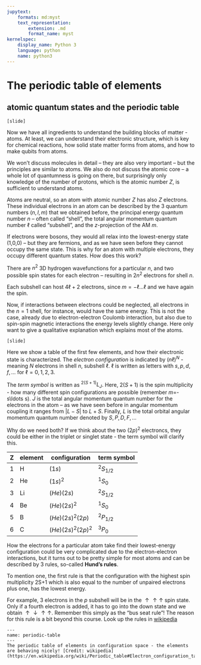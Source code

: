 ```yaml
---
jupytext:
    formats: md:myst
    text_representation:
        extension: .md
        format_name: myst
kernelspec:
    display_name: Python 3
    language: python
    name: python3
---
```


# The periodic table of elements

## atomic quantum states and the periodic table

<!-- [G5.2.2 The Periodic Table and P11.1,2] -->
`[slide]`

Now we have all ingredients to understand the building blocks of matter - atoms. At least, we can understand their electronic structure, which is key for chemical reactions, how solid state matter forms from atoms, and how to make qubits from atoms. 

We won’t discuss molecules in detail – they are also very important – but the principles are similar to atoms. We also do not discuss the atomic core – a whole lot of quantumness is going on there, but surprisingly only knowledge of the number of protons, which is the atomic number $Z$, is sufficient to understand atoms.

Atoms are neutral, so an atom with atomic number $Z$ has also $Z$ electrons. These individual electrons in an atom can be described by the 3 quantum numbers $(n,l,m)$ that we obtained before, the principal energy quantum number $n$ – often called “shell”, the total angular momentum quantum number $\ell$ called “subshell”, and the $z$-projection of the AM $m$. 

If electrons were bosons, they would all relax into the lowest-energy state (1,0,0) – but they are fermions, and as we have seen before they cannot occupy the same state. This is why for an atom with multiple electrons, they occupy different quantum states. How does this work?

There are $n^2$ 3D hydrogen wavefunctions for a particular $n$, and two possible spin states for each electron – resulting in $2 n^2$ electrons for shell $n$. 

Each subshell can host $4 \ell+2$ electrons, since $m=-\ell\ldots \ell$ and we have again the spin.

Now, if interactions between electrons could be neglected, all electrons in the $n=1$ shell, for instance, would have the same energy. This is not the case, already due to electron-electron Coulomb interaction, but also due to spin-spin magnetic interactions the energy levels slightly change. Here only want to give a qualitative explanation which explains most of the atoms.

`[slide]`

Here we show a table of the first few elements, and how their electronic state is characterized. The *electron configuration* is indicated by $(n\ell)^N$ - meaning $N$ electrons in shell $n$, subshell $\ell$. $\ell$ is written as letters with $s,p,d,f,\ldots$ for $\ell=0,1,2,3$.

The *term symbol* is written as $^{2(S+1)}L_J$. Here, $2(S+1)$ is the spin multiplicity - how many different spin configurations are possible (remember $m$=-s\ldots s). $J$ is the total angular momentum quantum number for the electrons in the atom – as we have seen before in angular momentum coupling it ranges from $|L-S|$ to $L+S$. Finally, $L$ is the total orbital angular momentum quantum number denoted by $S,P,D,F,\ldots$

Why do we need both? If we think about the two $(2p)^2$ electroncs, they could be either in the triplet or singlet state - the term symbol will clarify this.

| Z | element | configuration | term symbol | 
|---|---|---|---|
| 1 | H | $(1s)$ | $^2S_{1/2}$ |
| 2 | He | $(1s)^2$ | $^1S_{0}$ |
| 3 | Li | $(He)(2s)$ | $^2S_{1/2}$ |
| 4 | Be | $(He)(2s)^2$ | $^1S_{0}$ |
| 5 | B | $(He)(2s)^2(2p)$ | $^2P_{1/2}$ |
| 6 | C | $(He)(2s)^2(2p)^2$ | $^3P_{0}$ |


How the electrons for a particular atom take find their lowest-energy configuration could be very complicated due to the electron-electron interactions, but it turns out to be pretty simple for most atoms and can be described by 3 rules, so-called **Hund’s rules**. 

To mention one, the first rule is that the configuration with the highest spin multiplicity 2S+1 which is also equal to the number of unpaired electrons plus one, has the lowest energy. 

For example, 3 electrons in the $p$ subshell will be in the $\uparrow\uparrow\uparrow$ spin state. Only if a fourth electron is added, it has to go into the down state and we obtain $\uparrow\downarrow\uparrow\uparrow$. Remember this simply as the “bus seat rule”! The reason for this rule is a bit beyond this course.
Look up the rules in [wikipedia](https://en.wikipedia.org/wiki/Hund%27s_rules)

```{figure} figures/periodic-table-configuration.png
---
name: periodic-table
---
The periodic table of elements in configuration space - the elements are behaving nicely! [Credit: wikipedia](https://en.wikipedia.org/wiki/Periodic_table#Electron_configuration_table)
```



